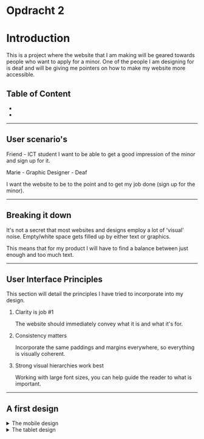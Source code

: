 # Opdracht 2

# Introduction

This is a project where the website that I am making will be geared towards people who want to apply for a minor. One of the people I am designing for is deaf and will be giving me pointers on how to make my website more accessible.

## Table of Content

*   [](#)
*   [](#)

---

## User scenario's

Friend - ICT student
I want to be able to get a good impression of the minor and sign up for it.

Marie - Graphic Designer - Deaf

I want the website to be to the point and to get my job done (sign up for the minor).

---

## Breaking it down

It's not a secret that most websites and designs employ a lot of 'visual' noise. Empty/white space gets filled up by either text or graphics.

This means that for my product I will have to find a balance between just enough and too much text.

---

## User Interface Principles

This section will detail the principles I have tried to incorporate into my design.

1.  Clarity is job #1

    The website should immediately convey what it is and what it's for.

2.  Consistency matters

    Incorporate the same paddings and margins everywhere, so everything is visually coherent.

3.  Strong visual hierarchies work best

    Working with large font sizes, you can help guide the reader to what is important.

---

## A first design

<details>
<summary>The mobile design</summary>

![Mobile design](design/mobile.jpg)

</details>

<details>
<summary>The tablet design</summary>

![Tablet design](design/tablet.jpg)

</details>
